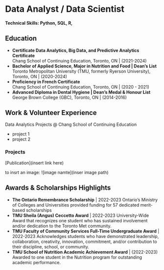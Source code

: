 # Data Analyst / Data Scientist 

#### Technical Skills: Python, SQL, R, 

## Education
- **Certificate Data Analytics, Big Data, and Predictive Analytics Certificate**<br />
  Chang School of Continuing Education, Toronto, ON | (2021-2024)
- **Bachelor of Applied Science, Major in Nutrition and Food | Dean’s List**<br />
  Toronto Metropolitan University (TMU, formerly Ryerson University), Toronto, ON | (2020-2024)
- **Proficiency in French Certificate**<br />
  Chang School of Continuing Education, Toronto, ON | (2020 - 2021)
- **Advanced Diploma in Dental Hygiene | Dean’s Medal &  Honour List**<br />
  George Brown College (GBC), Toronto, ON | (2014-2016)

## Work & Volunteer Experience
Data Analytics Projects @ Chang School of Continuing Education
- project 1
- project 2

### Projects

[Publication](insert link here)

to insrt an image:
![image namte](inser image path)

## Awards & Scholarships Highlights
- **The Ontario Remembrance Scholarship**	| 2022-2023
Ontario’s Ministry of Colleges and Universities provided funding for 57 dedicated merit-based scholarships
- **TMU Sheila (Angus) Ceccetto Award** |	2022-2023
University-Wide Award that recognizes one student who has sustained involvement and/or dedication to the Toronto Met community.
- **TMU Faculty of Community Services Full-Time Undergraduate Award** |	2022-2023
Acknowledges students who have demonstrated leadership, collaboration, creativity, innovation, commitment, and/or contribution to their discipline, school, or community.
- **TMU School of Nutrition Academic Achievement Award** |	(2022-2023)
Awarded to one student in the Nutrition program for outstanding academic performance.
